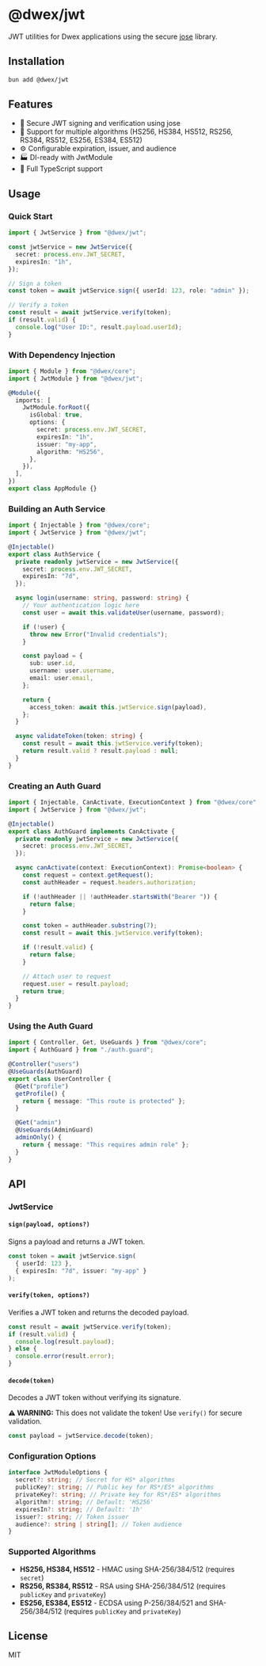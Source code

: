# @dwex/jwt

JWT utilities for Dwex applications using the secure [jose](https://github.com/panva/jose) library.

## Installation

```bash
bun add @dwex/jwt
```

## Features

- 🔐 Secure JWT signing and verification using jose
- 🎯 Support for multiple algorithms (HS256, HS384, HS512, RS256, RS384, RS512, ES256, ES384, ES512)
- ⚙️ Configurable expiration, issuer, and audience
- 🏭 DI-ready with JwtModule
- 📝 Full TypeScript support

## Usage

### Quick Start

```typescript
import { JwtService } from "@dwex/jwt";

const jwtService = new JwtService({
  secret: process.env.JWT_SECRET,
  expiresIn: "1h",
});

// Sign a token
const token = await jwtService.sign({ userId: 123, role: "admin" });

// Verify a token
const result = await jwtService.verify(token);
if (result.valid) {
  console.log("User ID:", result.payload.userId);
}
```

### With Dependency Injection

```typescript
import { Module } from "@dwex/core";
import { JwtModule } from "@dwex/jwt";

@Module({
  imports: [
    JwtModule.forRoot({
      isGlobal: true,
      options: {
        secret: process.env.JWT_SECRET,
        expiresIn: "1h",
        issuer: "my-app",
        algorithm: "HS256",
      },
    }),
  ],
})
export class AppModule {}
```

### Building an Auth Service

```typescript
import { Injectable } from "@dwex/core";
import { JwtService } from "@dwex/jwt";

@Injectable()
export class AuthService {
  private readonly jwtService = new JwtService({
    secret: process.env.JWT_SECRET,
    expiresIn: "7d",
  });

  async login(username: string, password: string) {
    // Your authentication logic here
    const user = await this.validateUser(username, password);

    if (!user) {
      throw new Error("Invalid credentials");
    }

    const payload = {
      sub: user.id,
      username: user.username,
      email: user.email,
    };

    return {
      access_token: await this.jwtService.sign(payload),
    };
  }

  async validateToken(token: string) {
    const result = await this.jwtService.verify(token);
    return result.valid ? result.payload : null;
  }
}
```

### Creating an Auth Guard

```typescript
import { Injectable, CanActivate, ExecutionContext } from "@dwex/core";
import { JwtService } from "@dwex/jwt";

@Injectable()
export class AuthGuard implements CanActivate {
  private readonly jwtService = new JwtService({
    secret: process.env.JWT_SECRET,
  });

  async canActivate(context: ExecutionContext): Promise<boolean> {
    const request = context.getRequest();
    const authHeader = request.headers.authorization;

    if (!authHeader || !authHeader.startsWith("Bearer ")) {
      return false;
    }

    const token = authHeader.substring(7);
    const result = await this.jwtService.verify(token);

    if (!result.valid) {
      return false;
    }

    // Attach user to request
    request.user = result.payload;
    return true;
  }
}
```

### Using the Auth Guard

```typescript
import { Controller, Get, UseGuards } from "@dwex/core";
import { AuthGuard } from "./auth.guard";

@Controller("users")
@UseGuards(AuthGuard)
export class UserController {
  @Get("profile")
  getProfile() {
    return { message: "This route is protected" };
  }

  @Get("admin")
  @UseGuards(AdminGuard)
  adminOnly() {
    return { message: "This requires admin role" };
  }
}
```

## API

### JwtService

#### `sign(payload, options?)`

Signs a payload and returns a JWT token.

```typescript
const token = await jwtService.sign(
  { userId: 123 },
  { expiresIn: "7d", issuer: "my-app" }
);
```

#### `verify(token, options?)`

Verifies a JWT token and returns the decoded payload.

```typescript
const result = await jwtService.verify(token);
if (result.valid) {
  console.log(result.payload);
} else {
  console.error(result.error);
}
```

#### `decode(token)`

Decodes a JWT token without verifying its signature.

**⚠️ WARNING:** This does not validate the token! Use `verify()` for secure validation.

```typescript
const payload = jwtService.decode(token);
```

### Configuration Options

```typescript
interface JwtModuleOptions {
  secret?: string; // Secret for HS* algorithms
  publicKey?: string; // Public key for RS*/ES* algorithms
  privateKey?: string; // Private key for RS*/ES* algorithms
  algorithm?: string; // Default: 'HS256'
  expiresIn?: string; // Default: '1h'
  issuer?: string; // Token issuer
  audience?: string | string[]; // Token audience
}
```

### Supported Algorithms

- **HS256, HS384, HS512** - HMAC using SHA-256/384/512 (requires `secret`)
- **RS256, RS384, RS512** - RSA using SHA-256/384/512 (requires `publicKey` and `privateKey`)
- **ES256, ES384, ES512** - ECDSA using P-256/384/521 and SHA-256/384/512 (requires `publicKey` and `privateKey`)

## License

MIT
